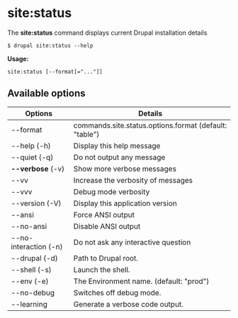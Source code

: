 # site:status
The **site:status** command displays current Drupal installation details

```
$ drupal site:status --help
```
**Usage:**
```
site:status [--format[="..."]]
```
## Available options
Options | Details
------------ |-------------
--format     |         commands.site.status.options.format (default: "table")
--help (-h)     |       Display this help message
--quiet (-q)     |      Do not output any message
**--verbose** (-v) | Show more verbose messages
--vv | Increase the verbosity of messages
--vvv | Debug mode verbosity
--version (-V)    |     Display this application version
--ansi             |    Force ANSI output
--no-ansi          |    Disable ANSI output
--no-interaction (-n)  | Do not ask any interactive question
--drupal (-d)      |    Path to Drupal root.
--shell (-s)       |    Launch the shell.
--env (-e)         |    The Environment name. (default: "prod")
--no-debug         |    Switches off debug mode.
--learning         |    Generate a verbose code output.
